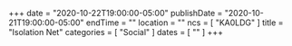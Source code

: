 +++
date = "2020-10-22T19:00:00-05:00"
publishDate = "2020-10-21T19:00:00-05:00"
endTime = ""
location = ""
ncs = [ "KA0LDG" ]
title = "Isolation Net"
categories = [ "Social" ]
dates = [ "" ]
+++
